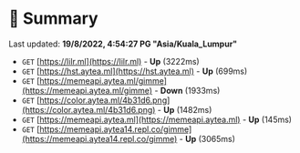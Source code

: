# 📖 Summary
Last updated: **19/8/2022, 4:54:27 PG "Asia/Kuala_Lumpur"**

- `GET` [https://lilr.ml](https://lilr.ml) - **Up** (3222ms)
- `GET` [https://hst.aytea.ml](https://hst.aytea.ml) - **Up** (699ms)
- `GET` [https://memeapi.aytea.ml/gimme](https://memeapi.aytea.ml/gimme) - **Down** (1933ms)
- `GET` [https://color.aytea.ml/4b31d6.png](https://color.aytea.ml/4b31d6.png) - **Up** (1482ms)
- `GET` [https://memeapi.aytea.ml](https://memeapi.aytea.ml) - **Up** (145ms)
- `GET` [https://memeapi.aytea14.repl.co/gimme](https://memeapi.aytea14.repl.co/gimme) - **Up** (3065ms)
